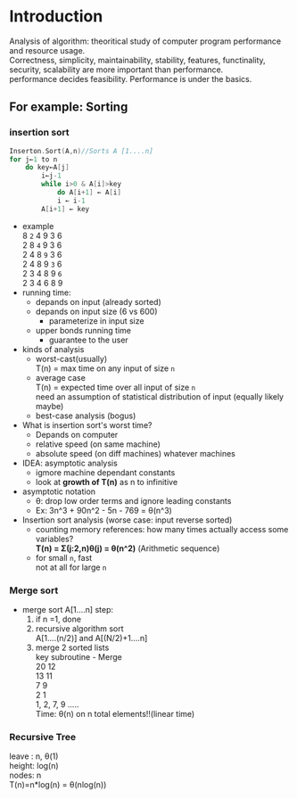 Introduction
===
Analysis of algorithm: theoritical study of computer program performance and resource usage.<br>
    Correctness, simplicity, maintainability, stability, features, functinality, security, scalability are more important than performance.<br>
    performance decides feasibility. Performance is under the basics.<br>
## For example: Sorting
### insertion sort<br>
```C
Inserton.Sort(A,n)//Sorts A [1....n]
for j←1 to n
	do key←A[j]
		i←j-1
		while i>0 & A[i]>key
			do A[i+1] ← A[i]
			i ← i-1
		A[i+1] ← key
```
* example   
8 `2` 4 9 3 6<br>
2 8 `4` 9 3 6<br>
2 4 8 `9` 3 6<br>
2 4 8 9 `3` 6<br>
2 3 4 8 9 `6` <br>
2 3 4 6 8 9<br>
* running time: <br>
	* depands on input (already sorted)<br>
	* depands on input size (6 vs 600)   
		* parameterize in input size   
	* upper bonds running time   
		* guarantee to the user   
* kinds of analysis   
	* worst-cast(usually)   
	T(n) = max time on any input of size `n`  
	* average case   
	T(n) = expected time over all input of size `n`   
		need an assumption of statistical distribution of input (equally likely maybe)	
	* best-case analysis (bogus)   
* What is insertion sort's worst time?   
	* Depands on computer   
	- relative speed (on same machine)   
	- absolute speed (on diff machines) whatever machines   
* IDEA: asymptotic analysis
	* igmore machine dependant constants
	* look at **growth of T(n)** as n to infinitive
* asymptotic notation   
	* θ: drop low order terms and ignore leading constants   
	- Ex: 3n^3 + 90n^2 - 5n - 769 = θ(n^3)   
* Insertion sort analysis (worse case: input reverse sorted)   
	* counting memory references: how many times actually access some variables?   
	**T(n) = Σ(j:2,n)θ(j) = θ(n^2)**  (Arithmetic sequence)
	* for small `n`, fast   
	not at all for large `n`

### Merge sort
* merge sort A[1....n] step:   
	1. if n =1, done       
	2. recursive algorithm sort      
	A[1....(n/2)] and A[(N/2)+1....n]   			
	3. merge 2 sorted lists   
	key subroutine - Merge   
	 20  12    
	 13  11    
	 7   9 			
	 2   1    
	 1, 2, 7, 9 .....    
	 Time: θ(n) on n total elements!!(linear time)    

### Recursive Tree   
leave : n, θ(1)   
height: log(n)   
nodes: n   
T(n)=n*log(n) = θ(nlog(n))   
